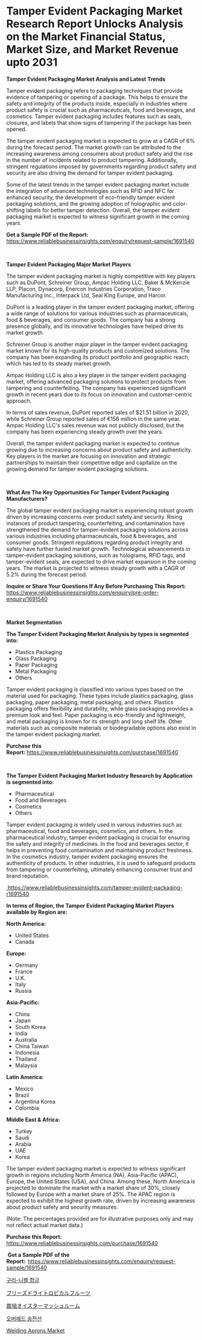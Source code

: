 <p><h1>Tamper Evident Packaging Market Research Report Unlocks Analysis on the Market Financial Status, Market Size, and Market Revenue upto 2031</h1></p><p><strong>Tamper Evident Packaging Market Analysis and Latest Trends</strong></p>
<p><p>Tamper evident packaging refers to packaging techniques that provide evidence of tampering or opening of a package. This helps to ensure the safety and integrity of the products inside, especially in industries where product safety is crucial such as pharmaceuticals, food and beverages, and cosmetics. Tamper evident packaging includes features such as seals, closures, and labels that show signs of tampering if the package has been opened.</p><p>The tamper evident packaging market is expected to grow at a CAGR of 6% during the forecast period. The market growth can be attributed to the increasing awareness among consumers about product safety and the rise in the number of incidents related to product tampering. Additionally, stringent regulations imposed by governments regarding product safety and security are also driving the demand for tamper evident packaging.</p><p>Some of the latest trends in the tamper evident packaging market include the integration of advanced technologies such as RFID and NFC for enhanced security, the development of eco-friendly tamper evident packaging solutions, and the growing adoption of holographic and color-shifting labels for better tamper detection. Overall, the tamper evident packaging market is expected to witness significant growth in the coming years.</p></p>
<p><strong>Get a Sample PDF of the Report:&nbsp;</strong> <a href="https://www.reliablebusinessinsights.com/enquiry/request-sample/1691540">https://www.reliablebusinessinsights.com/enquiry/request-sample/1691540</a></p>
<p>&nbsp;</p>
<p><strong>Tamper Evident Packaging Major Market Players</strong></p>
<p><p>The tamper evident packaging market is highly competitive with key players such as DuPont, Schreiner Group, Ampac Holding LLC, Baker & McKenzie LLP, Placon, Dynacorp, Enercon Industries Corporation, Traco Manufacturing Inc., Interpack Ltd, Seal King Europe, and Harcor. </p><p>DuPont is a leading player in the tamper evident packaging market, offering a wide range of solutions for various industries such as pharmaceuticals, food & beverages, and consumer goods. The company has a strong presence globally, and its innovative technologies have helped drive its market growth. </p><p>Schreiner Group is another major player in the tamper evident packaging market known for its high-quality products and customized solutions. The company has been expanding its product portfolio and geographic reach, which has led to its steady market growth.</p><p>Ampac Holding LLC is also a key player in the tamper evident packaging market, offering advanced packaging solutions to protect products from tampering and counterfeiting. The company has experienced significant growth in recent years due to its focus on innovation and customer-centric approach.</p><p>In terms of sales revenue, DuPont reported sales of $21.51 billion in 2020, while Schreiner Group reported sales of €156 million in the same year. Ampac Holding LLC's sales revenue was not publicly disclosed, but the company has been experiencing steady growth over the years.</p><p>Overall, the tamper evident packaging market is expected to continue growing due to increasing concerns about product safety and authenticity. Key players in the market are focusing on innovation and strategic partnerships to maintain their competitive edge and capitalize on the growing demand for tamper evident packaging solutions.</p></p>
<p>&nbsp;</p>
<p><strong>What Are The Key Opportunities For Tamper Evident Packaging Manufacturers?</strong></p>
<p><p>The global tamper evident packaging market is experiencing robust growth driven by increasing concerns over product safety and security. Rising instances of product tampering, counterfeiting, and contamination have strengthened the demand for tamper-evident packaging solutions across various industries including pharmaceuticals, food & beverages, and consumer goods. Stringent regulations regarding product integrity and safety have further fueled market growth. Technological advancements in tamper-evident packaging solutions, such as holograms, RFID tags, and tamper-evident seals, are expected to drive market expansion in the coming years. The market is projected to witness steady growth with a CAGR of 5.2% during the forecast period.</p></p>
<p><strong>Inquire or Share Your Questions If Any Before Purchasing This Report:</strong> <a href="https://www.reliablebusinessinsights.com/enquiry/pre-order-enquiry/1691540">https://www.reliablebusinessinsights.com/enquiry/pre-order-enquiry/1691540</a></p>
<p>&nbsp;</p>
<p><strong>Market Segmentation</strong></p>
<p><strong>The Tamper Evident Packaging Market Analysis by types is segmented into:</strong></p>
<p><ul><li>Plastics Packaging</li><li>Glass Packaging</li><li>Paper Packaging</li><li>Metal Packaging</li><li>Others</li></ul></p>
<p><p>Tamper evident packaging is classified into various types based on the material used for packaging. These types include plastics packaging, glass packaging, paper packaging, metal packaging, and others. Plastics packaging offers flexibility and durability, while glass packaging provides a premium look and feel. Paper packaging is eco-friendly and lightweight, and metal packaging is known for its strength and long shelf life. Other materials such as composite materials or biodegradable options also exist in the tamper evident packaging market.</p></p>
<p><strong>Purchase this Report:&nbsp;</strong><a href="https://www.reliablebusinessinsights.com/purchase/1691540">https://www.reliablebusinessinsights.com/purchase/1691540</a></p>
<p>&nbsp;</p>
<p><strong>The Tamper Evident Packaging Market Industry Research by Application is segmented into:</strong></p>
<p><ul><li>Pharmaceutical</li><li>Food and Beverages</li><li>Cosmetics</li><li>Others</li></ul></p>
<p><p>Tamper evident packaging is widely used in various industries such as pharmaceutical, food and beverages, cosmetics, and others. In the pharmaceutical industry, tamper evident packaging is crucial for ensuring the safety and integrity of medicines. In the food and beverages sector, it helps in preventing food contamination and maintaining product freshness. In the cosmetics industry, tamper evident packaging ensures the authenticity of products. In other industries, it is used to safeguard products from tampering or counterfeiting, ultimately enhancing consumer trust and brand reputation.</p></p>
<p><a href="https://www.reliablebusinessinsights.com/tamper-evident-packaging-r1691540">&nbsp;https://www.reliablebusinessinsights.com/tamper-evident-packaging-r1691540</a></p>
<p><strong>In terms of Region, the Tamper Evident Packaging Market Players available by Region are:</strong></p>
<p>
    <p> <strong> North America: </strong>
        <ul>
            <li>United States</li>
            <li>Canada</li>
        </ul>
        </p> 
    <p> <strong> Europe: </strong>
        <ul>
            <li>Germany</li>
            <li>France</li>
            <li>U.K.</li>
            <li>Italy</li>
            <li>Russia</li>
        </ul>
        </p> 
    <p> <strong> Asia-Pacific: </strong>
        <ul>
            <li>China</li>
            <li>Japan</li>
            <li>South Korea</li>
            <li>India</li>
            <li>Australia</li>
            <li>China Taiwan</li>
            <li>Indonesia</li>
            <li>Thailand</li>
            <li>Malaysia</li>
        </ul>
        </p> 
    <p> <strong> Latin America: </strong>
        <ul>
            <li>Mexico</li>
            <li>Brazil</li>
            <li>Argentina Korea</li>
            <li>Colombia</li>
        </ul>
        </p> 
    <p> <strong> Middle East & Africa: </strong>
        <ul>
            <li>Turkey</li>
            <li>Saudi</li>
            <li>Arabia</li>
            <li>UAE</li>
            <li>Korea</li>
        </ul>
    </p>
    </p>
<p><p>The tamper evident packaging market is expected to witness significant growth in regions including North America (NA), Asia-Pacific (APAC), Europe, the United States (USA), and China. Among these, North America is projected to dominate the market with a market share of 30%, closely followed by Europe with a market share of 25%. The APAC region is expected to exhibit the highest growth rate, driven by increasing awareness about product safety and security measures.</p><p>(Note: The percentages provided are for illustrative purposes only and may not reflect actual market data.)</p></p>
<p><strong>Purchase this Report: </strong><a href="https://www.reliablebusinessinsights.com/purchase/1691540">https://www.reliablebusinessinsights.com/purchase/1691540</a></p>
<p>&nbsp;<strong>Get a Sample PDF of the Report:&nbsp;&nbsp;</strong><a href="https://www.reliablebusinessinsights.com/enquiry/request-sample/1691540">https://www.reliablebusinessinsights.com/enquiry/request-sample/1691540</a></p>
<p><strong></strong></p>
<p><p><a href="https://github.com/durgin521/Market-Research-Report-List-1/blob/main/6000353150137.md">구리-니켈 합금</a></p><p><a href="https://github.com/AylinBeier/Market-Research-Report-List-1/blob/main/3415427142328.md">フリーズドライトロピカルフルーツ</a></p><p><a href="https://github.com/WhitneyMurphy1982/Market-Research-Report-List-1/blob/main/2967927142329.md">栽培オイスターマッシュルーム</a></p><p><a href="https://github.com/Evans21Bill/Market-Research-Report-List-1/blob/main/7360717150138.md">오버헤드 송전선</a></p><p><a href="https://github.com/muhammadasraf467/Market-Research-Report-List-1/blob/main/welding-aprons-market.md">Welding Aprons Market</a></p></p>